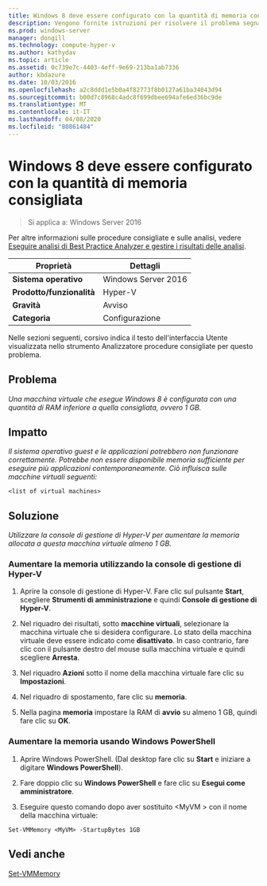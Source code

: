 ```yaml
---
title: Windows 8 deve essere configurato con la quantità di memoria consigliata
description: Vengono fornite istruzioni per risolvere il problema segnalato da questa regola di Best Practices Analyzer.
ms.prod: windows-server
manager: dongill
ms.technology: compute-hyper-v
ms.author: kathydav
ms.topic: article
ms.assetid: 0c739e7c-4403-4eff-9e69-213ba1ab7336
author: kbdazure
ms.date: 10/03/2016
ms.openlocfilehash: a2c8ddd1e5b0a4f82773f8b0127a61ba34043d94
ms.sourcegitcommit: b00d7c8968c4adc8f699dbee694afe6ed36bc9de
ms.translationtype: MT
ms.contentlocale: it-IT
ms.lasthandoff: 04/08/2020
ms.locfileid: "80861484"
---
```

# <a name="windows-8-should-be-configured-with-the-recommended-amount-of-memory"></a>Windows 8 deve essere configurato con la quantità di memoria consigliata

>Si applica a: Windows Server 2016
  
Per altre informazioni sulle procedure consigliate e sulle analisi, vedere [Eseguire analisi di Best Practice Analyzer e gestire i risultati delle analisi](https://go.microsoft.com/fwlink/p/?LinkID=223177).  
  
|Proprietà|Dettagli|  
|-|-|  
|**Sistema operativo**|Windows Server 2016|  
|**Prodotto/funzionalità**|Hyper-V|  
|**Gravità**|Avviso|  
|**Categoria**|Configurazione|  
  
Nelle sezioni seguenti, corsivo indica il testo dell'interfaccia Utente visualizzata nello strumento Analizzatore procedure consigliate per questo problema. 
 
## <a name="issue"></a>**Problema**  
*Una macchina virtuale che esegue Windows 8 è configurata con una quantità di RAM inferiore a quella consigliata, ovvero 1 GB.*  
  
## <a name="impact"></a>**Impatto**  
*Il sistema operativo guest e le applicazioni potrebbero non funzionare correttamente. Potrebbe non essere disponibile memoria sufficiente per eseguire più applicazioni contemporaneamente. Ciò influisca sulle macchine virtuali seguenti:*  
```  
<list of virtual machines>  
```  
## <a name="resolution"></a>**Soluzione**  
*Utilizzare la console di gestione di Hyper-V per aumentare la memoria allocata a questa macchina virtuale almeno 1 GB.*  
  
### <a name="increase-the-memory-using-hyper-v-manager"></a>Aumentare la memoria utilizzando la console di gestione di Hyper-V  
  
1.  Aprire la console di gestione di Hyper-V. Fare clic sul pulsante **Start**, scegliere **Strumenti di amministrazione** e quindi **Console di gestione di Hyper-V**.  
  
2.  Nel riquadro dei risultati, sotto **macchine virtuali**, selezionare la macchina virtuale che si desidera configurare. Lo stato della macchina virtuale deve essere indicato come **disattivato**. In caso contrario, fare clic con il pulsante destro del mouse sulla macchina virtuale e quindi scegliere **Arresta**.  
  
3.  Nel riquadro **Azioni** sotto il nome della macchina virtuale fare clic su **Impostazioni**.  
  
4.  Nel riquadro di spostamento, fare clic su **memoria**.  
  
5.  Nella pagina **memoria** impostare la RAM di **avvio** su almeno 1 GB, quindi fare clic su **OK**.  
  
### <a name="increase-the-memory-using-windows-powershell"></a>Aumentare la memoria usando Windows PowerShell  
  
1.  Aprire Windows PowerShell. (Dal desktop fare clic su **Start** e iniziare a digitare **Windows PowerShell**).  
  
2.  Fare doppio clic su **Windows PowerShell** e fare clic su **Esegui come amministratore**.  
  
3.  Eseguire questo comando dopo aver sostituito \<MyVM > con il nome della macchina virtuale:  
  
```  
Set-VMMemory <MyVM> -StartupBytes 1GB  
```  
  
## <a name="see-also"></a>Vedi anche  
[Set-VMMemory](https://technet.microsoft.com/library/hh848572.aspx)  
  


